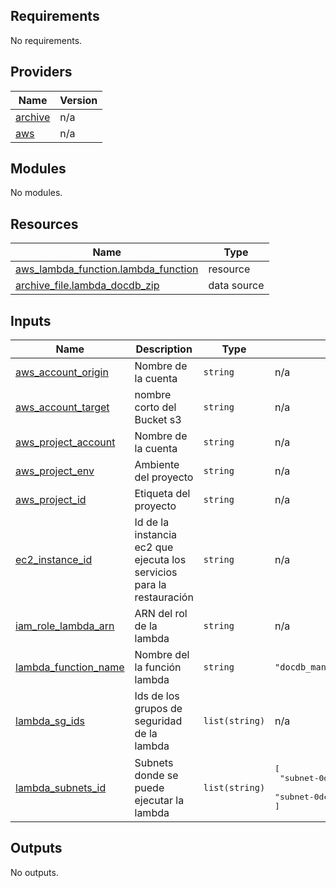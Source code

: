 <!-- BEGIN_TF_DOCS -->
## Requirements

No requirements.

## Providers

| Name | Version |
|------|---------|
| <a name="provider_archive"></a> [archive](#provider\_archive) | n/a |
| <a name="provider_aws"></a> [aws](#provider\_aws) | n/a |

## Modules

No modules.

## Resources

| Name | Type |
|------|------|
| [aws_lambda_function.lambda_function](https://registry.terraform.io/providers/hashicorp/aws/latest/docs/resources/lambda_function) | resource |
| [archive_file.lambda_docdb_zip](https://registry.terraform.io/providers/hashicorp/archive/latest/docs/data-sources/file) | data source |

## Inputs

| Name | Description | Type | Default | Required |
|------|-------------|------|---------|:--------:|
| <a name="input_aws_account_origin"></a> [aws\_account\_origin](#input\_aws\_account\_origin) | Nombre de la cuenta | `string` | n/a | yes |
| <a name="input_aws_account_target"></a> [aws\_account\_target](#input\_aws\_account\_target) | nombre corto del Bucket s3 | `string` | n/a | yes |
| <a name="input_aws_project_account"></a> [aws\_project\_account](#input\_aws\_project\_account) | Nombre de la cuenta | `string` | n/a | yes |
| <a name="input_aws_project_env"></a> [aws\_project\_env](#input\_aws\_project\_env) | Ambiente del proyecto | `string` | n/a | yes |
| <a name="input_aws_project_id"></a> [aws\_project\_id](#input\_aws\_project\_id) | Etiqueta del proyecto | `string` | n/a | yes |
| <a name="input_ec2_instance_id"></a> [ec2\_instance\_id](#input\_ec2\_instance\_id) | Id de la instancia ec2 que ejecuta los servicios para la restauración | `string` | n/a | yes |
| <a name="input_iam_role_lambda_arn"></a> [iam\_role\_lambda\_arn](#input\_iam\_role\_lambda\_arn) | ARN del rol de la lambda | `string` | n/a | yes |
| <a name="input_lambda_function_name"></a> [lambda\_function\_name](#input\_lambda\_function\_name) | Nombre del la función lambda | `string` | `"docdb_management"` | no |
| <a name="input_lambda_sg_ids"></a> [lambda\_sg\_ids](#input\_lambda\_sg\_ids) | Ids de los grupos de seguridad de la lambda | `list(string)` | n/a | yes |
| <a name="input_lambda_subnets_id"></a> [lambda\_subnets\_id](#input\_lambda\_subnets\_id) | Subnets donde se puede ejecutar la lambda | `list(string)` | <pre>[<br>  "subnet-0df38652588ba4da5",<br>  "subnet-0dc5efbdaa7d5b864"<br>]</pre> | no |

## Outputs

No outputs.
<!-- END_TF_DOCS -->